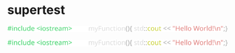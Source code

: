 # supertest

<picture>
  <img alt="Image Alt Text" src="test.svg">
</picture>

![Alt text](test.svg "Title")

